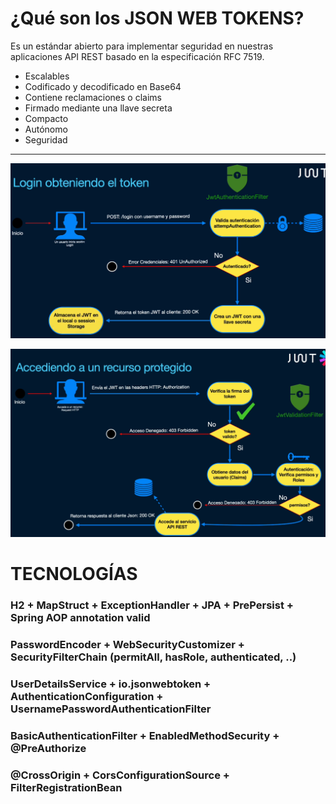 # ¿Qué son los JSON WEB TOKENS?
Es un estándar abierto para implementar seguridad en nuestras aplicaciones API REST
basado en la especificación RFC 7519.
* Escalables
* Codificado y decodificado en Base64
* Contiene reclamaciones o claims
* Firmado mediante una llave secreta
* Compacto
* Autónomo
* Seguridad

<hr/>

![token work flow login](./img/token-workflow-login.png)

![token work flow access](./img/token-workflow-access.png)

# TECNOLOGÍAS
### H2 + MapStruct + ExceptionHandler + JPA + PrePersist + Spring AOP annotation valid
### PasswordEncoder + WebSecurityCustomizer + SecurityFilterChain (permitAll, hasRole, authenticated, ..)
### UserDetailsService + io.jsonwebtoken + AuthenticationConfiguration + UsernamePasswordAuthenticationFilter 
### BasicAuthenticationFilter + EnabledMethodSecurity + @PreAuthorize
### @CrossOrigin + CorsConfigurationSource + FilterRegistrationBean
